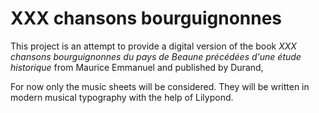 XXX chansons bourguignonnes
===========================

This project is an attempt to provide a digital version of the book *XXX 
chansons bourguignonnes du pays de Beaune précédées d'une étude historique* 
from Maurice Emmanuel and published by Durand,

For now only the music sheets will be considered. They will be written in 
modern musical typography with the help of Lilypond.
